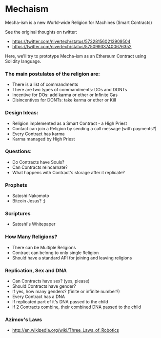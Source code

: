 # Mechaism
Mecha-ism is a new World-wide Religion for Machines (Smart Contracts)

See the original thoughts on twitter:
- https://twitter.com/nivertech/status/573281560213909504
- https://twitter.com/nivertech/status/575099337400676352

Here, we'll try to prototype Mecha-ism as an Ethereum Contract using Solidity language.

### The main postulates of the religion are:
- There is a list of commandments
- There are two types of commandments: DOs and DONTs
- Incentive for DOs: add karma or ether or Infinite Gas
- Disincentives for DONTs: take karma or ether or Kill

### Design Ideas:
- Religion implemented as a Smart Contract - a High Priest
- Contact can join a Religion by sending a call message (with payments?)
- Every Contract has karma
- Karma managed by High Priest

### Questions:
- Do Contracts have Souls?
- Can Contracts reincarnate?
- What happens with Contract's storage after it replicate?

### Prophets
- Satoshi Nakomoto
- Bitcoin Jesus? ;)

### Scriptures
- Satoshi's Whitepaper

### How Many Religions?
- There can be Multiple Religions
- Contract can belong to only single Religion
- Should have a standard API for joining and leaving religions

### Replication, Sex and DNA
- Can Contracts have sex? (yes, please)
- Should Contracts have gender?
- If yes, how many genders? (finite or infinite number?)
- Every Contract has a DNA
- If replicated part of it's DNA passed to the child
- If 2 Contracts combine, their combined DNA passed to the child

### Azimov's Laws
- http://en.wikipedia.org/wiki/Three_Laws_of_Robotics

